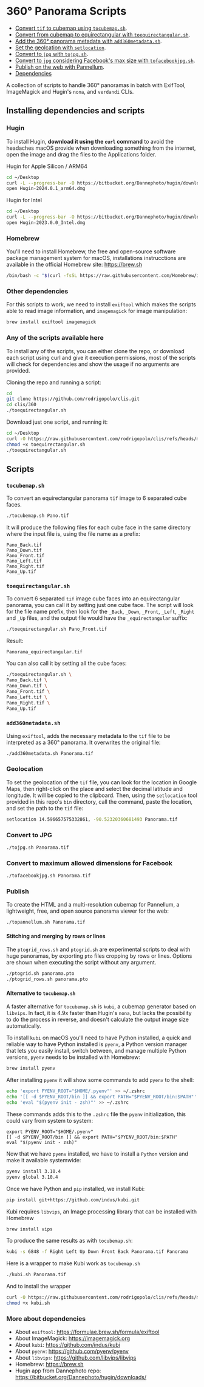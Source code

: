 # 360° Panorama Scripts

* [Convert `tif` to cubemap using `tocubemap.sh`](#tocubemapsh).
* [Convert from cubemap to equirectangular with `toequirectangular.sh`](#toequirectangularsh).
* [Add the 360° panorama metadata with `add360metadata.sh`](#add360metadatash).
* [Set the geolcation with `setlocation`](#geolocation).
* [Convert to `jpg` with `tojpg.sh`](#convert-to-jpg).
* [Convert to `jpg` considering Facebook's max size with `tofacebookjpg.sh`](#convert-to-maximum-allowed-dimensions-for-facebook).
* [Publish on the web with Pannellum](#publish).
* [Dependencies](#dependencies)

A collection of scripts to handle 360° panoramas in batch with ExifTool,
ImageMagick and Hugin's `nona`, and `verdandi` CLIs.

## Installing dependencies and scripts

### Hugin
To install Hugin, **download it using the `curl` command** to avoid the
headaches macOS provide when downloading something from the internet, open the
image and drag the files to the Applications folder.

Hugin for Apple Silicon / ARM64
```sh
cd ~/Desktop
curl -L --progress-bar -O https://bitbucket.org/Dannephoto/hugin/downloads/Hugin-2024.0.1_arm64.dmg
open Hugin-2024.0.1_arm64.dmg
```

Hugin for Intel
```sh
cd ~/Desktop
curl -L --progress-bar -O https://bitbucket.org/Dannephoto/hugin/downloads/Hugin-2023.0.0_Intel.dmg
open Hugin-2023.0.0_Intel.dmg
```

### Homebrew
You'll need to install Homebrew, the free and open-source software package
management system for macOS, installations instrucctions are available in the
official Homebrew site: https://brew.sh

```sh
/bin/bash -c "$(curl -fsSL https://raw.githubusercontent.com/Homebrew/install/HEAD/install.sh)"
```

### Other dependencies
For this scripts to work, we need to install `exiftool` which makes the scripts
able to read image information, and `imagemagick` for image manipulation:
```sh
brew install exiftool imagemagick
```

### Any of the scripts available here
To install any of the scripts, you can either clone the repo, or download each
script using curl and give it execution permissions, most of the scripts will
check for dependencies and show the usage if no arguments are provided.

Cloning the repo and running a script:
```sh
cd
git clone https://github.com/rodrigopolo/clis.git
cd clis/360
./toequirectangular.sh
```

Download just one script, and running it:
```sh
cd ~/Desktop
curl -O https://raw.githubusercontent.com/rodrigopolo/clis/refs/heads/main/360/toequirectangular.sh
chmod +x toequirectangular.sh
./toequirectangular.sh
```

## Scripts

### `tocubemap.sh`

To convert an equirectangular panorama `tif` image to 6 separated cube
faces.
```sh
./tocubemap.sh Pano.tif
```

It will produce the following files for each cube face in the same directory
where the input file is, using the file name as a prefix:
```
Pano_Back.tif
Pano_Down.tif
Pano_Front.tif
Pano_Left.tif
Pano_Right.tif
Pano_Up.tif
```

### `toequirectangular.sh`

To convert 6 separated `tif` image cube faces into an equirectangular panorama,
you can call it by setting just one cube face. The script will look for the file
name prefix, then look for the `_Back`, `_Down`, `_Front`, `_Left`, `_Right`
and `_Up` files, and the output file would have the `_equirectangular` suffix:
```sh
./toequirectangular.sh Pano_Front.tif
```

Result:
```
Panorama_equirectangular.tif
```

You can also call it by setting all the cube faces:
```sh
./toequirectangular.sh \
Pano_Back.tif \
Pano_Down.tif \
Pano_Front.tif \
Pano_Left.tif \
Pano_Right.tif \
Pano_Up.tif
```

### `add360metadata.sh`
Using `exiftool`, adds the necessary metadata to the `tif` file to be
interpreted as a 360° panorama. It overwrites the original file:
```sh
./add360metadata.sh Panorama.tif
```

### Geolocation
To set the geolocation of the `tif` file, you can look for the location in
Google Maps, then right-click on the place and select the decimal latitude
and longitude. It will be copied to the clipboard. Then, using the `setlocation`
tool provided in this repo's `bin` directory, call the command, paste the
location, and set the path to the `tif` file:
```sh
setlocation 14.596657575332861, -90.52320360681493 Panorama.tif
```

### Convert to JPG
```sh
./tojpg.sh Panorama.tif
```

### Convert to maximum allowed dimensions for Facebook
```sh
./tofacebookjpg.sh Panorama.tif
```

### Publish
To create the HTML and a multi-resolution cubemap for Pannellum, a lightweight,
free, and open source panorama viewer for the web:
```sh
./topannellum.sh Panorama.tif
```

#### Stitching and merging by rows or lines
The `ptogrid_rows.sh` and `ptogrid.sh` are experimental scripts to deal with
huge panoramas, by exporting `pto` files cropping by rows or lines. Options are
shown when executing the script without any argument.
```sh
./ptogrid.sh panorama.pto
./ptogrid_rows.sh panorama.pto
```

#### Alternative to `tocubemap.sh`
A faster alternative for `tocubemap.sh` is `kubi`, a cubemap generator based on
`libvips`. In fact, it is 4.9x faster than Hugin's `nona`, but lacks the
possibility to do the process in reverse, and doesn't calculate the output image
size automatically.

To install `kubi` on macOS you'll need to have Python installed, a quick and
reliable way to have Python installed is `pyenv`, a Python version manager that
lets you easily install, switch between, and manage multiple Python versions,
`pyenv` needs to be installed with Homebrew:

```sh
brew install pyenv
```

After installing `pyenv` it will show some commands to add `pyenv` to the shell:
```sh
echo 'export PYENV_ROOT="$HOME/.pyenv"' >> ~/.zshrc
echo '[[ -d $PYENV_ROOT/bin ]] && export PATH="$PYENV_ROOT/bin:$PATH"' >> ~/.zshrc
echo 'eval "$(pyenv init - zsh)"' >> ~/.zshrc
```

These commands adds this to the `.zshrc` file the `pyenv` initialization, this
could vary from system to system:
```
export PYENV_ROOT="$HOME/.pyenv"
[[ -d $PYENV_ROOT/bin ]] && export PATH="$PYENV_ROOT/bin:$PATH"
eval "$(pyenv init - zsh)"
```

Now that we have `pyenv` installed, we have to install a `Python` version and
make it available systemwide:
```sh
pyenv install 3.10.4
pyenv global 3.10.4
```

Once we have Python and `pip` installed, we install Kubi:
```sh
pip install git+https://github.com/indus/kubi.git
```

Kubi requires `libvips`, an Image processing library that can be installed with
Homebrew
```sh
brew install vips
```

To produce the same results as with `tocubemap.sh`:
```sh
kubi -s 6848 -f Right Left Up Down Front Back Panorama.tif Panorama
```

Here is a wrapper to make Kubi work as `tocubemap.sh`
```sh
./kubi.sh Panorama.tif
```

And to install the wrapper
```sh
curl -O https://raw.githubusercontent.com/rodrigopolo/clis/refs/heads/main/360/kubi.sh
chmod +x kubi.sh
```

### More about dependencies
* About `exiftool`: https://formulae.brew.sh/formula/exiftool
* About ImageMagick: https://imagemagick.org
* About `kubi`: https://github.com/indus/kubi
* About `pyenv`: https://github.com/pyenv/pyenv
* About `libvips`: https://github.com/libvips/libvips
* Homebrew: https://brew.sh
* Hugin app from Dannephoto repo: https://bitbucket.org/Dannephoto/hugin/downloads/
